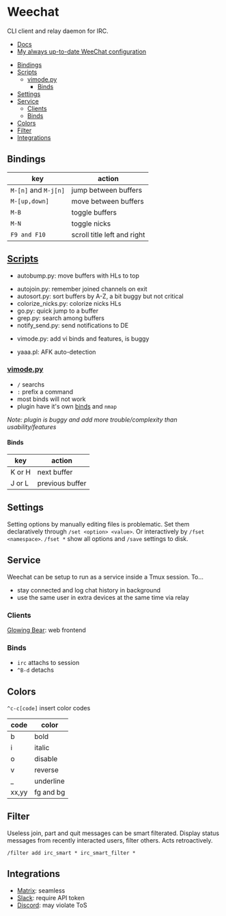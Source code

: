 # Weechat
CLI client and relay daemon for IRC.

- [Docs](https://weechat.org/files/doc/devel/weechat_user.en.html)
- [My always up-to-date WeeChat configuration](https://gist.github.com/pascalpoitras/8406501/7b81f9fbe9326aafaf4931378751a223f4d89c44)

<!-- TOC GFM -->

* [Bindings](#bindings)
* [Scripts](#scripts)
  * [vimode.py](#vimodepy)
    * [Binds](#binds)
* [Settings](#settings)
* [Service](#service)
  * [Clients](#clients)
  * [Binds](#binds-1)
* [Colors](#colors)
* [Filter](#filter)
* [Integrations](#integrations)

<!-- /TOC -->

## Bindings
| key                  | action                      |
| -                    | -                           |
| `M-[n]` and `M-j[n]`     | jump between buffers        |
| `M-[up,down]`          | move between buffers        |
| `M-B`                  | toggle buffers              |
| `M-N`                  | toggle nicks                |
| `F9 and F10`           | scroll title left and right |

## [Scripts](https://lobste.rs/about)
- autobump.py: move buffers with HLs to top
+ autojoin.py: remember joined channels on exit
+ autosort.py: sort buffers by A-Z, a bit buggy but not critical
+ colorize_nicks.py: colorize nicks HLs
+ go.py: quick jump to a buffer
+ grep.py: search among buffers
+ notify_send.py: send notifications to DE
- vimode.py: add vi binds and features, is buggy
+ yaaa.pl: AFK auto-detection

### [vimode.py](https://github.com/GermainZ/weechat-vimode/)
- `/` searchs
- `:` prefix a command
- most binds will not work
- plugin have it's own [binds](https://github.com/GermainZ/weechat-vimode/#current-key-bindings) and `nmap`

*Note: plugin is buggy and add more trouble/complexity than usability/features*

#### Binds
| key    | action          |
| -      | -               |
| K or H | next buffer     |
| J or L | previous buffer |

## Settings
Setting options by manually editing files is problematic. Set them declaratively through `/set <option> <value>`. Or interactively by `/fset <namespace>`. `/fset *` show all options and `/save` settings to disk.

## Service
Weechat can be setup to run as a service inside a Tmux session. To...
- stay connected and log chat history in background 
- use the same user in extra devices at the same time via relay

### Clients
[Glowing Bear](https://github.com/glowing-bear/glowing-bear): web frontend

### Binds
- `irc` attachs to session
- `^B-d` detachs

## Colors 
`^c-c[code]` insert color codes 

| code  | color     |
| -     | -         |
| b     | bold      |
| i     | italic    |
| o     | disable   |
| v     | reverse   |
| _     | underline |
| xx,yy | fg and bg |

## Filter
Useless join, part and quit messages can be smart filterated. Display status messages from recently interacted users, filter others. Acts retroactively.

`/filter add irc_smart * irc_smart_filter *`

## Integrations
- [Matrix](https://github.com/poljar/weechat-matrix): seamless
- [Slack](https://github.com/wee-slack/wee-slack): require API token
- [Discord](https://github.com/terminal-discord/weechat-discord): may violate ToS
